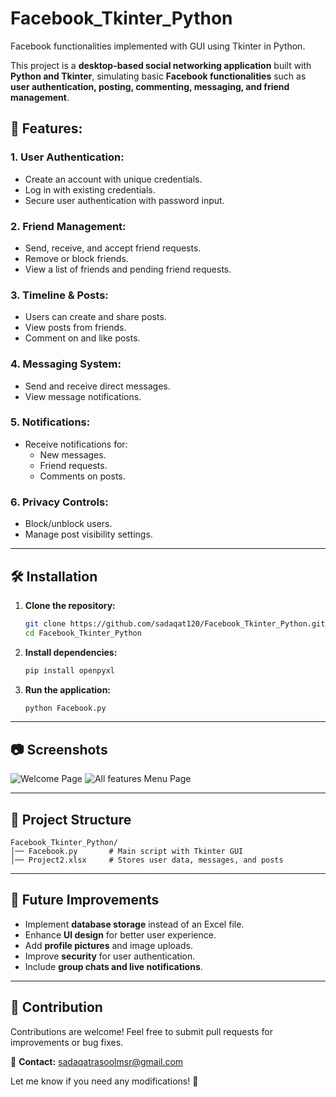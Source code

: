 # Facebook_Tkinter_Python

Facebook functionalities implemented with GUI using Tkinter in Python.

This project is a **desktop-based social networking application** built with **Python and Tkinter**, simulating basic **Facebook functionalities** such as **user authentication, posting, commenting, messaging, and friend management**.

## 🚀 Features:

### **1. User Authentication:**
- Create an account with unique credentials.
- Log in with existing credentials.
- Secure user authentication with password input.

### **2. Friend Management:**
- Send, receive, and accept friend requests.
- Remove or block friends.
- View a list of friends and pending friend requests.

### **3. Timeline & Posts:**
- Users can create and share posts.
- View posts from friends.
- Comment on and like posts.

### **4. Messaging System:**
- Send and receive direct messages.
- View message notifications.

### **5. Notifications:**
- Receive notifications for:
  - New messages.
  - Friend requests.
  - Comments on posts.

### **6. Privacy Controls:**
- Block/unblock users.
- Manage post visibility settings.

---

## 🛠️ Installation

1. **Clone the repository:**
   ```bash
   git clone https://github.com/sadaqat120/Facebook_Tkinter_Python.git
   cd Facebook_Tkinter_Python
   ```

2. **Install dependencies:**
   ```bash
   pip install openpyxl
   ```

3. **Run the application:**
   ```bash
   python Facebook.py
   ```

---

## 📷 Screenshots
![Welcome Page](welcome.png)
![All features Menu Page](features.png)

---

## 📂 Project Structure
```
Facebook_Tkinter_Python/
│── Facebook.py       # Main script with Tkinter GUI
│── Project2.xlsx     # Stores user data, messages, and posts
```

---

## 🔧 Future Improvements
- Implement **database storage** instead of an Excel file.
- Enhance **UI design** for better user experience.
- Add **profile pictures** and image uploads.
- Improve **security** for user authentication.
- Include **group chats and live notifications**.

---

## 🤝 Contribution
Contributions are welcome! Feel free to submit pull requests for improvements or bug fixes.

📧 **Contact:** sadaqatrasoolmsr@gmail.com

Let me know if you need any modifications! 🚀

